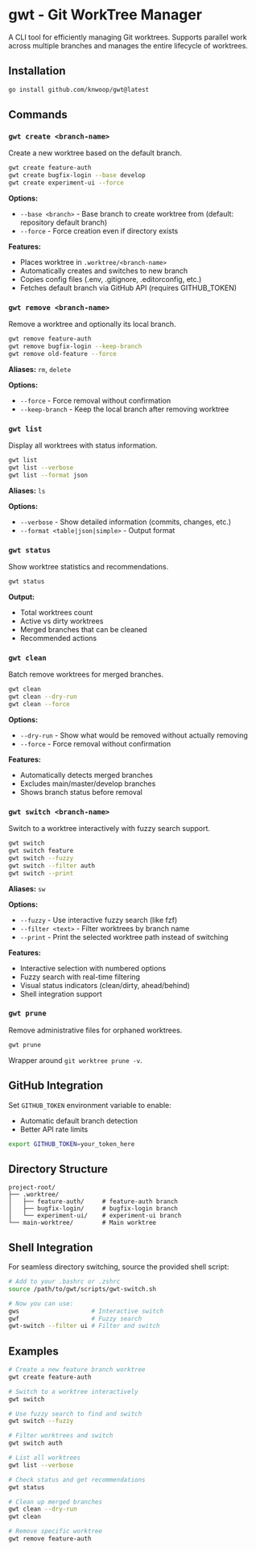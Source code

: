 # gwt - Git WorkTree Manager

A CLI tool for efficiently managing Git worktrees. Supports parallel work across multiple branches and manages the entire lifecycle of worktrees.

## Installation

```bash
go install github.com/knwoop/gwt@latest
```

## Commands

### `gwt create <branch-name>`

Create a new worktree based on the default branch.

```bash
gwt create feature-auth
gwt create bugfix-login --base develop
gwt create experiment-ui --force
```

**Options:**
- `--base <branch>` - Base branch to create worktree from (default: repository default branch)
- `--force` - Force creation even if directory exists

**Features:**
- Places worktree in `.worktree/<branch-name>`
- Automatically creates and switches to new branch
- Copies config files (.env, .gitignore, .editorconfig, etc.)
- Fetches default branch via GitHub API (requires GITHUB_TOKEN)

### `gwt remove <branch-name>`

Remove a worktree and optionally its local branch.

```bash
gwt remove feature-auth
gwt remove bugfix-login --keep-branch
gwt remove old-feature --force
```

**Aliases:** `rm`, `delete`

**Options:**
- `--force` - Force removal without confirmation
- `--keep-branch` - Keep the local branch after removing worktree

### `gwt list`

Display all worktrees with status information.

```bash
gwt list
gwt list --verbose
gwt list --format json
```

**Aliases:** `ls`

**Options:**
- `--verbose` - Show detailed information (commits, changes, etc.)
- `--format <table|json|simple>` - Output format

### `gwt status`

Show worktree statistics and recommendations.

```bash
gwt status
```

**Output:**
- Total worktrees count
- Active vs dirty worktrees
- Merged branches that can be cleaned
- Recommended actions

### `gwt clean`

Batch remove worktrees for merged branches.

```bash
gwt clean
gwt clean --dry-run
gwt clean --force
```

**Options:**
- `--dry-run` - Show what would be removed without actually removing
- `--force` - Force removal without confirmation

**Features:**
- Automatically detects merged branches
- Excludes main/master/develop branches
- Shows branch status before removal

### `gwt switch <branch-name>`

Switch to a worktree interactively with fuzzy search support.

```bash
gwt switch
gwt switch feature
gwt switch --fuzzy
gwt switch --filter auth
gwt switch --print
```

**Aliases:** `sw`

**Options:**
- `--fuzzy` - Use interactive fuzzy search (like fzf)
- `--filter <text>` - Filter worktrees by branch name
- `--print` - Print the selected worktree path instead of switching

**Features:**
- Interactive selection with numbered options
- Fuzzy search with real-time filtering
- Visual status indicators (clean/dirty, ahead/behind)
- Shell integration support

### `gwt prune`

Remove administrative files for orphaned worktrees.

```bash
gwt prune
```

Wrapper around `git worktree prune -v`.

## GitHub Integration

Set `GITHUB_TOKEN` environment variable to enable:
- Automatic default branch detection
- Better API rate limits

```bash
export GITHUB_TOKEN=your_token_here
```

## Directory Structure

```
project-root/
├── .worktree/
│   ├── feature-auth/     # feature-auth branch
│   ├── bugfix-login/     # bugfix-login branch
│   └── experiment-ui/    # experiment-ui branch
└── main-worktree/        # Main worktree
```

## Shell Integration

For seamless directory switching, source the provided shell script:

```bash
# Add to your .bashrc or .zshrc
source /path/to/gwt/scripts/gwt-switch.sh

# Now you can use:
gws                    # Interactive switch
gwf                    # Fuzzy search
gwt-switch --filter ui # Filter and switch
```

## Examples

```bash
# Create a new feature branch worktree
gwt create feature-auth

# Switch to a worktree interactively
gwt switch

# Use fuzzy search to find and switch
gwt switch --fuzzy

# Filter worktrees and switch
gwt switch auth

# List all worktrees
gwt list --verbose

# Check status and get recommendations
gwt status

# Clean up merged branches
gwt clean --dry-run
gwt clean

# Remove specific worktree
gwt remove feature-auth
```
